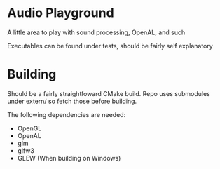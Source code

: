 # Audio Playground

A little area to play with sound processing, OpenAL, and such

Executables can be found under tests, should be fairly self explanatory

# Building
Should be a fairly straightfoward CMake build. Repo uses submodules under extern/ so fetch those before building.

The following dependencies are needed:
* OpenGL
* OpenAL
* glm
* glfw3
* GLEW (When building on Windows)
